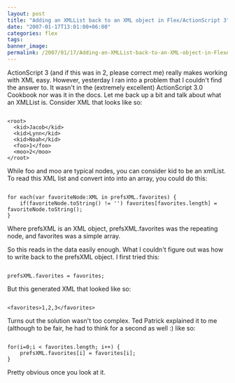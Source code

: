 ```yaml
---
layout: post
title: "Adding an XMLList back to an XML object in Flex/ActionScript 3"
date: "2007-01-17T13:01:00+06:00"
categories: flex 
tags: 
banner_image: 
permalink: /2007/01/17/Adding-an-XMLList-back-to-an-XML-object-in-FlexActionScript-3
---
```


ActionScript 3 (and if this was in 2, please correct me) really makes working with XML easy. However, yesterday I ran into a problem that I couldn't find the answer to. It wasn't in the (extremely excellent) ActionScript 3.0 Cookbook nor was it in the docs. Let me back up a bit and talk about what an XMLList is. Consider XML that looks like so:

<code>
&lt;root&gt;
  &lt;kid&gt;Jacob&lt;/kid&gt;
  &lt;kid&gt;Lynn&lt;/kid&gt;
  &lt;kid&gt;Noah&lt;/kid&gt;
  &lt;foo&gt;1&lt;/foo&gt;
  &lt;moo&gt;2&lt;/moo&gt;
&lt;/root&gt;
</code>

While foo and moo are typical nodes, you can consider kid to be an xmlList. To read this XML list and convert into into an array, you could do this:

<code>
for each(var favoriteNode:XML in prefsXML.favorites) {
 	if(favoriteNode.toString() != '') favorites[favorites.length] = favoriteNode.toString();
}
</code>

Where prefsXML is an XML object, prefsXML.favorites was the repeating node, and favorites was a simple array.

So this reads in the data easily enough. What I couldn't figure out was how to write back to the prefsXML object. I first tried this:

<code>
prefsXML.favorites = favorites;
</code>

But this generated XML that looked like so:

<code>
&lt;favorites&gt;1,2,3&lt;/favorites&gt;
</code>

Turns out the solution wasn't too complex. Ted Patrick explained it to me (although to be fair, he had to think for a second as well :) like so:

<code>
for(i=0;i &lt; favorites.length; i++) {
	prefsXML.favorites[i] = favorites[i];
}
</code>

Pretty obvious once you look at it.